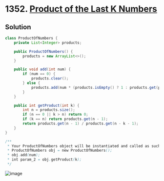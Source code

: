 # 1352. [Product of the Last K Numbers](https://leetcode.com/problems/product-of-the-last-k-numbers/description/?envType=daily-question&envId=2025-02-14)

## Solution

```java
class ProductOfNumbers {
    private List<Integer> products;

    public ProductOfNumbers() {
        products = new ArrayList<>();
    }

    public void add(int num) {
        if (num == 0) {
            products.clear();
        } else {
            products.add(num * (products.isEmpty() ? 1 : products.get(products.size() - 1)));
        }
    }

    public int getProduct(int k) {
        int n = products.size();
        if (n == 0 || k > n) return 0;
        if (k == n) return products.get(n - 1);
        return products.get(n - 1) / products.get(n - k - 1);
    }
}

/**
 * Your ProductOfNumbers object will be instantiated and called as such:
 * ProductOfNumbers obj = new ProductOfNumbers();
 * obj.add(num);
 * int param_2 = obj.getProduct(k);
 */
```


![image](https://github.com/user-attachments/assets/eb6ad93a-eea3-4a32-b266-610e5009ae3f)
